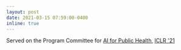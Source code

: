 ```yaml
---
layout: post
date: 2021-03-15 07:59:00-0400
inline: true
---
```


Served on the Program Committee for [AI for Public Health](https://aiforpublichealth.github.io/), [ICLR '21](https://iclr.cc/)


